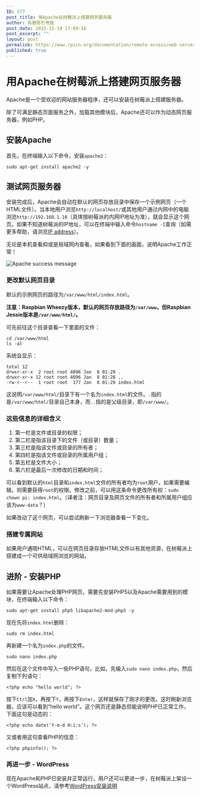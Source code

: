 ```yaml
---
ID: 577
post_title: 用Apache在树莓派上搭建网页服务器
author: 有聰哥冇甩拖
post_date: 2015-11-19 17:09:16
post_excerpt: ""
layout: post
permalink: https://www.rpicn.org/documentation/remote-access/web-server/apache-md/
published: true
---
```

# 用Apache在树莓派上搭建网页服务器

Apache是一个受欢迎的网站服务器程序，还可以安装在树莓派上搭建服务器。

除了可满足静态页面服务之外，加载其他模块后，Apache还可以作为动态网页服务器，例如PHP。

## 安装Apache

首先，在终端输入以下命令，安装`apache2`：

    sudo apt-get install apache2 -y

## 测试网页服务器

安装完成后，Apache会自动在默认的网页存放目录中保存一个示例网页（一个HTML文件）。当本地用户浏览`http://localhost/`或其他用户通过内网中的电脑浏览`http://192.168.1.10`（具体按树莓派的内网IP地址为准），就会显示这个网页。如果不知道树莓派的IP地址，可以在终端中输入命令`hostname -I`查询（如需更多帮助，请浏览[IP address](../../../troubleshooting/hardware-troubleshooting/networking/ip-address.md)）。

无论是本机查看抑或是局域网内查看，如果看到下面的画面，说明Apache工作正常！

![Apache success message](https://github.com/rpicn/documentation/raw/master/remote-access/web-server/images/apache-it-works.png )

### 更改默认网页目录

默认的示例网页的路径为`/var/www/html/index.html`。

**注意：Raspbian Wheezy版本，默认的网页存放路径为`/var/www`，但Raspbian Jessie版本是`/var/www/html/`。**

可先前往这个目录查看一下里面的文件：

    cd /var/www/html
    ls -al

系统会显示：

    total 12
    drwxr-xr-x  2 root root 4096 Jan  8 01:29 .
    drwxr-xr-x 12 root root 4096 Jan  8 01:28 ..
    -rw-r--r--  1 root root  177 Jan  8 01:29 index.html

这说明`/var/www/html/`目录下有一个名为`index.html`的文件。`.`指的是`/var/www/html/`目录自己本身，而`..`指的是父级目录，即`/var/www/`。

### 这些信息的详细含义

1. 第一栏是文件或目录的权限；
2. 第二栏是指该目录下的文件（或目录）数量；
3. 第三栏是指该文件或目录的所有者；
4. 第四栏是指该文件或目录的所属用户组；
5. 第五栏是文件大小；
6. 第六栏是最后一次修改的日期和时间；

可以看到默认的`html`目录和`index.html`文件的所有者均为`root`用户。如果需要编辑，则需要获得`root`的权限。修改之前，可以用这条命令更改所有权：`sudo chown pi: index.html`。（译者注：网页目录及网页文件的所有者和所属用户组应该为`www-data`？）

如果改动了这个网页，可以尝试刷新一下浏览器查看一下变化。

### 搭建专属网站

如果用户通晓HTML，可以在网页目录存放HTML文件以有其他资源，在树莓派上搭建成一个可供局域网浏览的网站。

## 进阶 - 安装PHP

如果需要让Apache处理PHP网页，需要先安装PHP5以及Apache需要用到的模块，在终端输入以下命令：

    sudo apt-get install php5 libapache2-mod-php5 -y

现在先将`index.html`删除：

    sudo rm index.html

再新建一个名为`index.php`的文件。

    sudo nano index.php

然后在这个文件中写入一些PHP语句，比如，先输入`sudo nano index.php`，然后复制下列语句：

    <?php echo "hello world"; ?>

按下`Ctrl`加`X`，再按下`Y`，再按下`Enter`，这样就保存了刚才的更改。这时刷新浏览器，应该可以看到“hello world”。这个网页还是静态但能说明PHP已正常工作，下面这句是动态的：

    <?php echo date('Y-m-d H:i:s'); ?>

又或者用这句查看PHP的信息：

    <?php phpinfo(); ?>

### 再进一步 - WordPress

现在Apache和PHP已安装并正常运行，用户还可以更进一步，在树莓派上架设一个WordPress站点，请参考[WordPress安装说明](../../../usage/wordpress/README.md)

